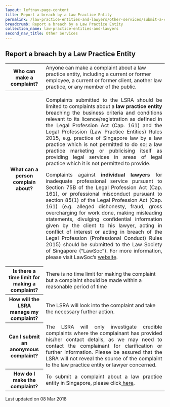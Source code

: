 ```yaml
---
layout: leftnav-page-content
title: Report a breach by a Law Practice Entity
permalink: /law-practice-entities-and-lawyers/other-services/submit-a-complaint-about-a-law-practice-entity/
breadcrumb: Report a breach by a Law Practice Entity
collection_name: law-practice-entities-and-lawyers
second_nav_title: Other Services
---
```


<style>
table tr td p {font-size: 1rem;}
</style>

Report a breach by a Law Practice Entity
---

<table>
  <tr>
    <th><b>Who can make a complaint?</b></th>
    <td>Anyone can make a complaint about a law practice entity, including a current or former employee, a current or former
      client, another law practice, or any member of the public.
    </td>
  </tr>
    <th><b>What can a person complain about?</b></th>
  <td>
      <p style="text-align: justify">Complaints submitted to the LSRA should be limited to complaints about a <b>law practice entity</b> breaching the business criteria and conditions relevant to its licence/registration as defined in the Legal Profession Act (Cap. 161) and the Legal Profession (Law Practice Entities) Rules 2015, e.g. practice of Singapore law by a law practice which is not permitted to do so; a law practice marketing or publicising itself as providing legal services in areas of legal practice which it is not permitted to provide.</p>
    
<p style="text-align: justify">Complaints against <b>individual lawyers</b> for inadequate professional service pursuant to Section 75B of the Legal Profession Act (Cap. 161), or professional misconduct pursuant to section 85(1) of the Legal Profession Act (Cap. 161) (e.g. alleged dishonesty, fraud, gross overcharging for work done, making misleading statements, divulging confidential information given by the client to his lawyer, acting in conflict of interest or acting in breach of the Legal Profession (Professional Conduct) Rules 2015) should be submitted to the Law Society of Singapore (“LawSoc”). For more information, please visit LawSoc’s <a href="https://www.lawsociety.org.sg/For-Public/YoutheLawyer/ComplaintsAgainstaLawyer" target="_blank">website</a>.</p>
    </td>
  </tr>
  <tr>
    <th><b>Is there a time limit for making a complaint?</b></th>
   <td>There is no time limit for making the complaint but a complaint should be made within a reasonable period of time
    </td>
  </tr>
  <tr>
    <th><b>How will the LSRA manage my complaint?</b></th>
  <td>The LSRA will look into the complaint and take the necessary further action. </td>
  </tr>
  <tr>
    <th><b>Can I submit an anonymous complaint?</b></th>
  <td style="text-align: justify">The LSRA will only investigate credible complaints where the complainant has provided his/her contact details, as we may need to contact the complainant for clarification or further information. Please be assured that the LSRA will not reveal the source of the complaint to the law practice entity or lawyer concerned.</td>
  </tr>
  <tr>
    <th><b>How do I make the complaint?</b></th>
  <td style="text-align: justify">To submit a complaint about a law practice entity in Singapore, please click<a href="https://www.mlaw.gov.sg/eservices/lsra/complaint-introduction/" target="_blank"> here</a>.
    </td>
  </tr>
</table>

<p class="right-side-updated">Last updated on 08 Mar 2018</p> 
